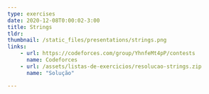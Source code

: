 ```yaml
---
type: exercises
date: 2020-12-08T0:00:02-3:00
title: Strings
tldr: 
thumbnail: /static_files/presentations/strings.png
links: 
    - url: https://codeforces.com/group/YhnfeMt4pP/contests
      name: Codeforces
    - url: /assets/listas-de-exercicios/resolucao-strings.zip
      name: "Solução"

---
```

